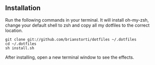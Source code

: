 ## Installation

Run the following commands in your terminal. It will install oh-my-zsh, change your default shell to zsh and copy all my dotfiles to the correct location.

```terminal
git clone git://github.com/brianstorti/dotfiles ~/.dotfiles
cd ~/.dotfiles
sh install.sh
```

After installing, open a new terminal window to see the effects.
